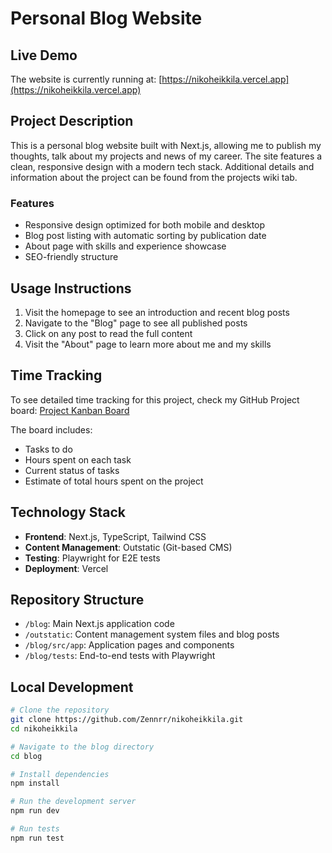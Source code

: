 # Personal Blog Website

## Live Demo

The website is currently running at: [https://nikoheikkila.vercel.app](https://nikoheikkila.vercel.app)

## Project Description

This is a personal blog website built with Next.js, allowing me to publish my thoughts, talk about my projects and news of my career. The site features a clean, responsive design with a modern tech stack.
Additional details and information about the project can be found from the projects wiki tab.

### Features

- Responsive design optimized for both mobile and desktop
- Blog post listing with automatic sorting by publication date
- About page with skills and experience showcase
- SEO-friendly structure

## Usage Instructions

1. Visit the homepage to see an introduction and recent blog posts
2. Navigate to the "Blog" page to see all published posts
3. Click on any post to read the full content
4. Visit the "About" page to learn more about me and my skills

## Time Tracking

To see detailed time tracking for this project, check my GitHub Project board: [Project Kanban Board](https://github.com/users/Zennrr/projects/2)

The board includes:

- Tasks to do
- Hours spent on each task
- Current status of tasks
- Estimate of total hours spent on the project

## Technology Stack

- **Frontend**: Next.js, TypeScript, Tailwind CSS
- **Content Management**: Outstatic (Git-based CMS)
- **Testing**: Playwright for E2E tests
- **Deployment**: Vercel

## Repository Structure

- `/blog`: Main Next.js application code
- `/outstatic`: Content management system files and blog posts
- `/blog/src/app`: Application pages and components
- `/blog/tests`: End-to-end tests with Playwright

## Local Development

```bash
# Clone the repository
git clone https://github.com/Zennrr/nikoheikkila.git
cd nikoheikkila

# Navigate to the blog directory
cd blog

# Install dependencies
npm install

# Run the development server
npm run dev

# Run tests
npm run test
```
